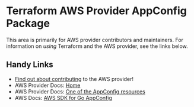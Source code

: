 # Terraform AWS Provider AppConfig Package

This area is primarily for AWS provider contributors and maintainers. For information on _using_ Terraform and the AWS provider, see the links below.


## Handy Links

* [Find out about contributing](../../../docs/contributing) to the AWS provider!
* AWS Provider Docs: [Home](https://registry.terraform.io/providers/hashicorp/aws/latest/docs)
* AWS Provider Docs: [One of the AppConfig resources](https://registry.terraform.io/providers/hashicorp/aws/latest/docs/resources/appconfig_application)
* AWS Docs: [AWS SDK for Go AppConfig](https://docs.aws.amazon.com/sdk-for-go/api/service/appconfig/)
